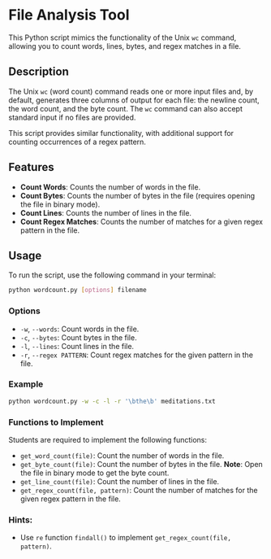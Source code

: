 # File Analysis Tool

This Python script mimics the functionality of the Unix `wc` command, allowing you to count words, lines, bytes, and regex matches in a file.

## Description

The Unix `wc` (word count) command reads one or more input files and, by default, generates three columns of output for each file: the newline count, the word count, and the byte count. The `wc` command can also accept standard input if no files are provided.

This script provides similar functionality, with additional support for counting occurrences of a regex pattern.

## Features

- **Count Words**: Counts the number of words in the file.
- **Count Bytes**: Counts the number of bytes in the file (requires opening the file in binary mode).
- **Count Lines**: Counts the number of lines in the file.
- **Count Regex Matches**: Counts the number of matches for a given regex pattern in the file.

## Usage

To run the script, use the following command in your terminal:

```sh
python wordcount.py [options] filename
```

### Options

- `-w`, `--words`: Count words in the file.
- `-c`, `--bytes`: Count bytes in the file.
- `-l`, `--lines`: Count lines in the file.
- `-r`, `--regex PATTERN`: Count regex matches for the given pattern in the file.

### Example

```sh
python wordcount.py -w -c -l -r '\bthe\b' meditations.txt
```

### Functions to Implement

Students are required to implement the following functions:

- `get_word_count(file)`: Count the number of words in the file.
- `get_byte_count(file)`: Count the number of bytes in the file. **Note**: Open the file in binary mode to get the byte count.
- `get_line_count(file)`: Count the number of lines in the file.
- `get_regex_count(file, pattern)`: Count the number of matches for the given regex pattern in the file.

### Hints:
- Use `re` function `findall()` to implement `get_regex_count(file, pattern)`. 
